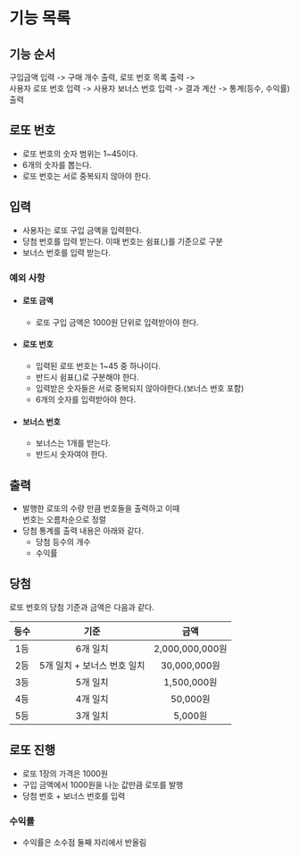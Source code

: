 # 기능 목록

## 기능 순서
구입금액 입력 -> 구매 개수 출력, 로또 번호 목록 출력 ->   
사용자 로또 번호 입력 -> 사용자 보너스 번호 입력 -> 결과 계산 -> 통계(등수, 수익률) 출력

## 로또 번호
- 로또 번호의 숫자 범위는 1~45이다.
- 6개의 숫자를 뽑는다.
- 로또 번호는 서로 중복되지 않아야 한다.

## 입력
- 사용자는 로또 구입 금액을 입력한다.
- 당첨 번호를 입력 받는다. 이때 번호는 쉼표(,)를 기준으로 구분
- 보너스 번호를 입력 받는다.

### 예외 사항
- #### 로또 금액
  - 로또 구입 금액은 1000원 단위로 입력받아야 한다.
- #### 로또 번호
  - 입력된 로또 번호는 1~45 중 하나이다.
  - 반드시 쉼표(,)로 구분해야 한다.
  - 입력받은 숫자들은 서로 중복되지 않아야한다.(보너스 번호 포함)
  - 6개의 숫자를 입력받아야 한다.
- #### 보너스 번호
  - 보너스는 1개를 받는다.
  - 반드시 숫자여야 한다.

## 출력
- 발행한 로또의 수량 만큼 번호들을 출력하고 이때  
  번호는 오름차순으로 정렬
- 당첨 통계를 출력 내용은 아래와 같다.
  - 당첨 등수의 개수
  - 수익률

## 당첨
로또 번호의 당첨 기준과 금액은 다음과 같다.

| 등수  |        기준         |       금액       |
|:---:|:-----------------:|:--------------:|
| 1등  |       6개 일치       | 2,000,000,000원 |
| 2등  | 5개 일치 + 보너스 번호 일치 |  30,000,000원   |
| 3등  |       5개 일치       |   1,500,000원   |
| 4등  |       4개 일치       |    50,000원     |
| 5등  |       3개 일치       |     5,000원     |

## 로또 진행
- 로또 1장의 가격은 1000원
- 구입 금액에서 1000원을 나눈 값만큼 로또를 발행
- 당첨 번호 + 보너스 번호를 입력
### 수익률
- 수익률은 소수점 둘째 자리에서 반올림

